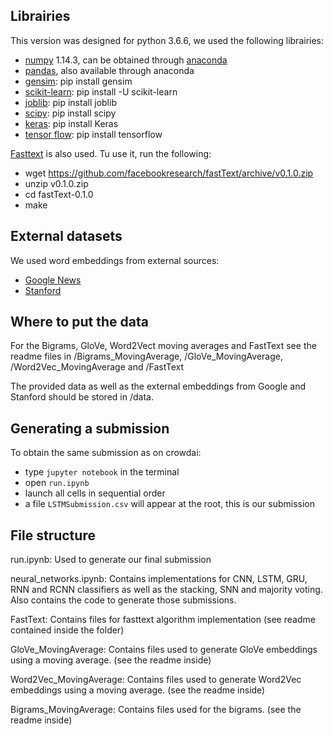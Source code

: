 ## Librairies

This version was designed for python 3.6.6, we used the following librairies:
* [numpy](http://www.numpy.org/) 1.14.3, can be obtained through [anaconda](https://www.anaconda.com/download/)
* [pandas](https://pandas.pydata.org/), also available through anaconda
* [gensim](https://radimrehurek.com/gensim/): pip install gensim
* [scikit-learn](https://scikit-learn.org/stable/): pip install -U scikit-learn
* [joblib](https://pythonhosted.org/joblib/index.html): pip install joblib
* [scipy](https://www.scipy.org/): pip install scipy
* [keras](https://keras.io/): pip install Keras
* [tensor flow](https://www.tensorflow.org/install/): pip install tensorflow

[Fasttext](https://fasttext.cc/docs/en/supervised-tutorial.html) is also used. Tu use it, run the following:
* wget https://github.com/facebookresearch/fastText/archive/v0.1.0.zip
* unzip v0.1.0.zip
* cd fastText-0.1.0
* make

## External datasets

We used word embeddings from external sources:
* [Google News](https://drive.google.com/file/d/0B7XkCwpI5KDYNlNUTTlSS21pQmM/edit)
* [Stanford](https://nlp.stanford.edu/projects/glove/)

## Where to put the data

For the Bigrams, GloVe, Word2Vect moving averages and FastText see the readme files in /Bigrams_MovingAverage, /GloVe_MovingAverage, /Word2Vec_MovingAverage and /FastText

The provided data as well as the external embeddings from Google and Stanford should be stored in /data.

## Generating a submission

To obtain the same submission as on crowdai:
* type `jupyter notebook` in the terminal
* open `run.ipynb`
* launch all cells in sequential order
* a file `LSTMSubmission.csv` will appear at the root, this is our submission

## File structure

run.ipynb: Used to generate our final submission

neural_networks.ipynb: Contains implementations for CNN, LSTM, GRU, RNN and RCNN classifiers as well as the stacking, SNN and majority voting. Also contains the code to generate those submissions.

FastText: Contains files for fasttext algorithm implementation (see readme contained inside the folder)

GloVe_MovingAverage: Contains files used to generate GloVe embeddings using a moving average. (see the readme inside)

Word2Vec_MovingAverage: Contains files used to generate Word2Vec embeddings using a moving average. (see the readme inside)

Bigrams_MovingAverage: Contains files used for the bigrams. (see the readme inside)
